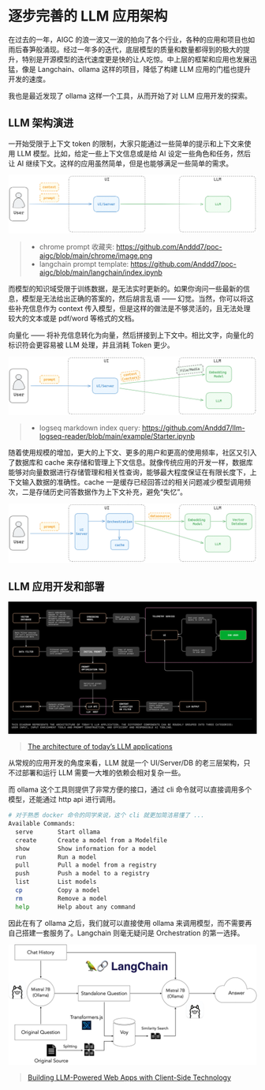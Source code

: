 # 逐步完善的 LLM 应用架构

在过去的一年，AIGC 的浪一波又一波的拍向了各个行业，各种的应用和项目也如雨后春笋般涌现。经过一年多的迭代，底层模型的质量和数量都得到的极大的提升，特别是开源模型的迭代速度更是快的让人吃惊。中上层的框架和应用也发展迅猛，像是 Langchain、ollama 这样的项目，降低了构建 LLM 应用的门槛也提升开发的速度。

我也是最近发现了 ollama 这样一个工具，从而开始了对 LLM 应用开发的探索。

## LLM 架构演进

一开始受限于上下文 token 的限制，大家只能通过一些简单的提示和上下文来使用 LLM 模型。比如，给定一些上下文信息或是给 AI 设定一些角色和任务，然后让 AI 继续下文。这样的应用虽然简单，但是也能够满足一些简单的需求。

![alt text](../../assets/llm/image.png)

> - chrome prompt 收藏夹: <https://github.com/Anddd7/poc-aigc/blob/main/chrome/image.png>
> - langchain prompt template: <https://github.com/Anddd7/poc-aigc/blob/main/langchain/index.ipynb>

而模型的知识域受限于训练数据，是无法实时更新的。如果你询问一些最新的信息，模型是无法给出正确的答案的，然后胡言乱语 —— 幻觉。当然，你可以将这些补充信息作为 context 传入模型，但是这样的做法是不够灵活的，且无法处理较大的文本或是 pdf/word 等格式的文档。

向量化 —— 将补充信息转化为向量，然后拼接到上下文中。相比文字，向量化的标识符会更容易被 LLM 处理，并且消耗 Token 更少。

![alt text](../../assets/llm/image-1.png)

> - logseq markdown index query: <https://github.com/Anddd7/llm-logseq-reader/blob/main/example/Starter.ipynb>

随着使用规模的增加，更大的上下文、更多的用户和更高的使用频率，社区又引入了数据库和 cache 来存储和管理上下文信息。就像传统应用的开发一样，数据库能够对向量数据进行存储管理和相关性查询，能够最大程度保证在有限长度下，上下文输入数据的准确性。cache 一是缓存已经回答过的相关问题减少模型调用频次，二是存储历史问答数据作为上下文补充，避免“失忆”。

![alt text](../../assets/llm/image-2.png)

## LLM 应用开发和部署

![alt text](../../assets/llm/llm-architecture.png)

> [The architecture of today’s LLM applications](https://github.blog/2023-10-30-the-architecture-of-todays-llm-applications/)

从常规的应用开发的角度来看，LLM 就是一个 UI/Server/DB 的老三层架构，只不过部署和运行 LLM 需要一大堆的依赖会相对复杂一些。

而 ollama 这个工具则提供了非常方便的接口，通过 cli 命令就可以直接调用多个模型，还能通过 http api 进行调用。

```sh
# 对于熟悉 docker 命令的同学来说，这个 cli 就更加简洁易懂了 ...
Available Commands:
  serve       Start ollama
  create      Create a model from a Modelfile
  show        Show information for a model
  run         Run a model
  pull        Pull a model from a registry
  push        Push a model to a registry
  list        List models
  cp          Copy a model
  rm          Remove a model
  help        Help about any command
```

因此在有了 ollama 之后，我们就可以直接使用 ollama 来调用模型，而不需要再自己搭建一套服务了。Langchain 则毫无疑问是 Orchestration 的第一选择。

![alt text](../../assets/llm/langchain-ollama.png)

> [Building LLM-Powered Web Apps with Client-Side Technology](https://ollama.com/blog/building-llm-powered-web-apps)
